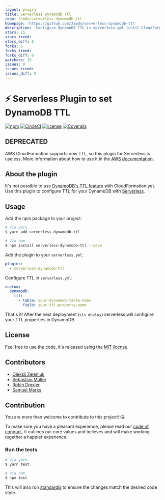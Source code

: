 ```yaml
---
layout: plugin
title: Serverless Dynamodb Ttl
repo: Jimdo/serverless-dynamodb-ttl
homepage: 'https://github.com/Jimdo/serverless-dynamodb-ttl'
description: 'Configure DynamoDB TTL in serverless.yml (until CloudFormation supports this).'
stars: 15
stars_trend: 
stars_diff: 0
forks: 5
forks_trend: 
forks_diff: 0
watchers: 15
issues: 0
issues_trend: 
issues_diff: 0
---
```



# ⚡️ Serverless Plugin to set DynamoDB TTL

[![npm](https://img.shields.io/npm/v/serverless-dynamodb-ttl.svg)](https://www.npmjs.com/package/serverless-dynamodb-ttl)
[![CircleCI](https://img.shields.io/circleci/project/github/Jimdo/serverless-dynamodb-ttl.svg)](https://circleci.com/gh/Jimdo/serverless-dynamodb-ttl)
[![license](https://img.shields.io/github/license/Jimdo/serverless-dynamodb-ttl.svg)](https://github.com/Jimdo/serverless-dynamodb-ttl/blob/master/LICENSE.md)
[![Coveralls](https://img.shields.io/coveralls/Jimdo/serverless-dynamodb-ttl.svg)](https://coveralls.io/github/Jimdo/serverless-dynamodb-ttl)

## DEPRECATED

AWS CloudFormation supports now TTL, so this plugin for Serverless is useless.
More information about how to use it in the [AWS documentation](http://docs.aws.amazon.com/AWSCloudFormation/latest/UserGuide/aws-resource-dynamodb-table.html#cfn-dynamodb-table-timetolivespecification).

## About the plugin

It's not possible to use [DynamoDB's TTL feature](https://aws.amazon.com/blogs/aws/new-manage-dynamodb-items-using-time-to-live-ttl/) with CloudFormation yet. Use this plugin to configure TTL for your DynamoDB with [Serverless](https://serverless.com).

## Usage

Add the npm package to your project:

```bash
# Via yarn
$ yarn add serverless-dynamodb-ttl

# Via npm
$ npm install serverless-dynamodb-ttl --save
```

Add the plugin to your `serverless.yml`:

```yaml
plugins:
  - serverless-dynamodb-ttl
```

Configure TTL in `serverless.yml`:

```yaml
custom:
  dynamodb:
    ttl:
      - table: your-dynamodb-table-name
        field: your-ttl-property-name
```

That's it! After the next deployment (`sls deploy`) serverless will configure your TTL properties in DynamoDB.

## License

Feel free to use the code, it's released using the [MIT license](https://github.com/Jimdo/serverless-dynamodb-ttl/blob/master/LICENSE.md).

## Contributors

- [Oleksii Zeleniuk](https://github.com/alexzelenuyk)
- [Sebastian Müller](https://github.com/sbstjn)
- [Robin Drexler](https://github.com/robin-drexler)
- [Samuel Marks](https://github.com/sammarks)

## Contribution

You are more than welcome to contribute to this project! 😘

To make sure you have a pleasant experience, please read our [code of conduct](CODE_OF_CONDUCT.md). It outlines our core values and believes and will make working together a happier experience.

### Run the tests

```bash
# Via yarn
$ yarn test

# Via npm
$ npm test
```

This will also run [standardjs](https://standardjs.com/) to ensure the changes match the desired code style.

